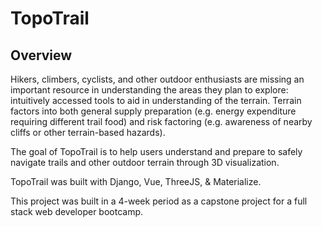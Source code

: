 # TopoTrail

## Overview

Hikers, climbers, cyclists, and other outdoor enthusiasts are missing an important resource in understanding the areas they plan to explore: intuitively accessed tools to aid in understanding of the terrain. Terrain factors into both general supply preparation (e.g. energy expenditure requiring different trail food) and risk factoring (e.g. awareness of nearby cliffs or other terrain-based hazards).

The goal of TopoTrail is to help users understand and prepare to safely navigate trails and other outdoor terrain through 3D visualization.

TopoTrail was built with Django, Vue, ThreeJS, & Materialize.



This project was built in a 4-week period as a capstone project for a full stack web developer bootcamp.
